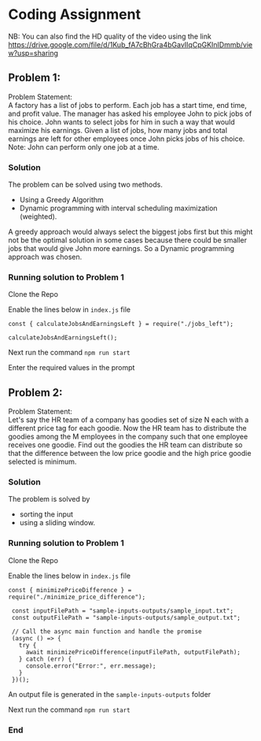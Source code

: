 # Coding Assignment

NB: You can also find the HD quality of the video using the link
https://drive.google.com/file/d/1Kub_fA7cBhGra4bGavIIqCpGKInIDmmb/view?usp=sharing

## Problem 1:

Problem Statement: <br>
A factory has a list of jobs to perform. Each job has a start time, end time,
and profit value. The manager has asked his employee John to pick jobs of his choice. John
wants to select jobs for him in such a way that would maximize his earnings.
Given a list of jobs, how many jobs and total earnings are left for other employees once John
picks jobs of his choice.
Note: John can perform only one job at a time.

### Solution

The problem can be solved using two methods.

- Using a Greedy Algorithm
- Dynamic programming with interval scheduling maximization (weighted).

A greedy approach would always select the biggest jobs first but this might not be the optimal solution in some cases because there could be smaller jobs that would give John more earnings. So a Dynamic programming approach was chosen.

### Running solution to Problem 1

Clone the Repo

Enable the lines below in `index.js` file

```
const { calculateJobsAndEarningsLeft } = require("./jobs_left");

calculateJobsAndEarningsLeft();
```

Next run the command `npm run start`

Enter the required values in the prompt

## Problem 2:

Problem Statement: <br />
Let&#39;s say the HR team of a company has goodies set of size N each with a different price tag for
each goodie. Now the HR team has to distribute the goodies among the M employees in the
company such that one employee receives one goodie. Find out the goodies the HR team can
distribute so that the difference between the low price goodie and the high price goodie selected
is minimum.

### Solution

The problem is solved by

- sorting the input
- using a sliding window.

### Running solution to Problem 1

Clone the Repo

Enable the lines below in `index.js` file

```
const { minimizePriceDifference } = require("./minimize_price_difference");

 const inputFilePath = "sample-inputs-outputs/sample_input.txt";
 const outputFilePath = "sample-inputs-outputs/sample_output.txt";

 // Call the async main function and handle the promise
 (async () => {
   try {
     await minimizePriceDifference(inputFilePath, outputFilePath);
   } catch (err) {
     console.error("Error:", err.message);
   }
 })();
```

An output file is generated in the `sample-inputs-outputs` folder

Next run the command `npm run start`

### End

